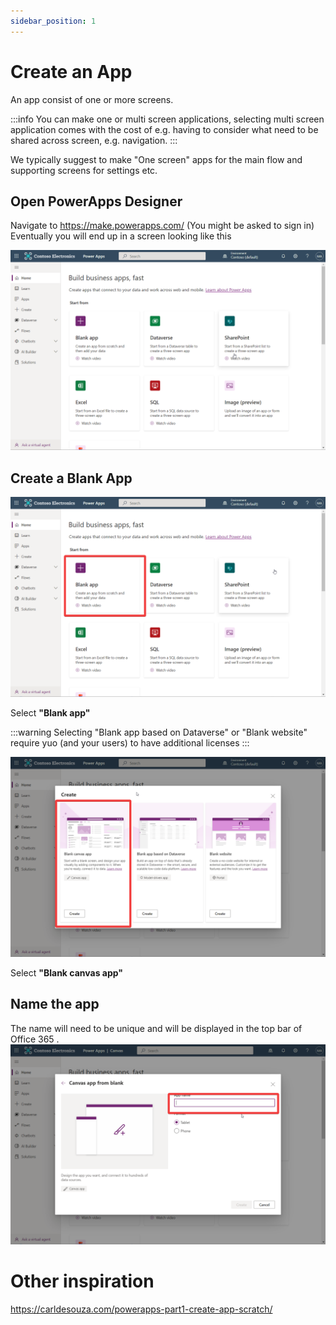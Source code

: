 ```yaml
---
sidebar_position: 1
---
```


# Create an App
An app consist of one or more screens. 

:::info
You can make one or multi screen applications, selecting multi screen application comes with the cost of e.g. having to consider what need to be shared across screen, e.g. navigation.
:::

We typically suggest to make "One screen" apps for the main flow and supporting screens for settings etc.

## Open PowerApps Designer
Navigate to https://make.powerapps.com/ (You might be asked to sign in) Eventually you will end up in a screen looking like this

![](2022-09-22-08-19-07.png)

## Create a Blank App
![](2022-09-22-08-32-40.png)

Select **"Blank app"**

:::warning
Selecting "Blank app based on Dataverse" or "Blank website" require yuo (and your users) to have additional licenses 
:::



![](2022-09-22-08-33-49.png)

Select **"Blank canvas app"**
## Name the app

The name will need to be unique and will be displayed in the top bar of Office 365 .
![](2022-09-22-08-36-32.png)

# Other inspiration

https://carldesouza.com/powerapps-part1-create-app-scratch/